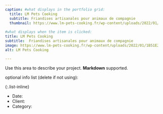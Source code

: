 ```yaml
---
caption: #what displays in the portfolio grid:
  title: LM Pets Cooking
  subtitle: Friandises artisanales pour animaux de compagnie
  thumbnail: https://www.lm-pets-cooking.fr/wp-content/uploads/2022/01/1B51E27E-D0B8-40C3-92A4-13E365EF6211-1024x682.jpeg
  
#what displays when the item is clicked:
title: LM Pets Cooking
subtitle:  Friandises artisanales pour animaux de compagnie
image: https://www.lm-pets-cooking.fr/wp-content/uploads/2022/01/1B51E27E-D0B8-40C3-92A4-13E365EF6211-1024x682.jpeg
alt: LM Pets Cooking

---
```

Use this area to describe your project. **Markdown** supported.

optional info list (delete if not using):

{:.list-inline}
- Date:
- Client:
- Category: 

